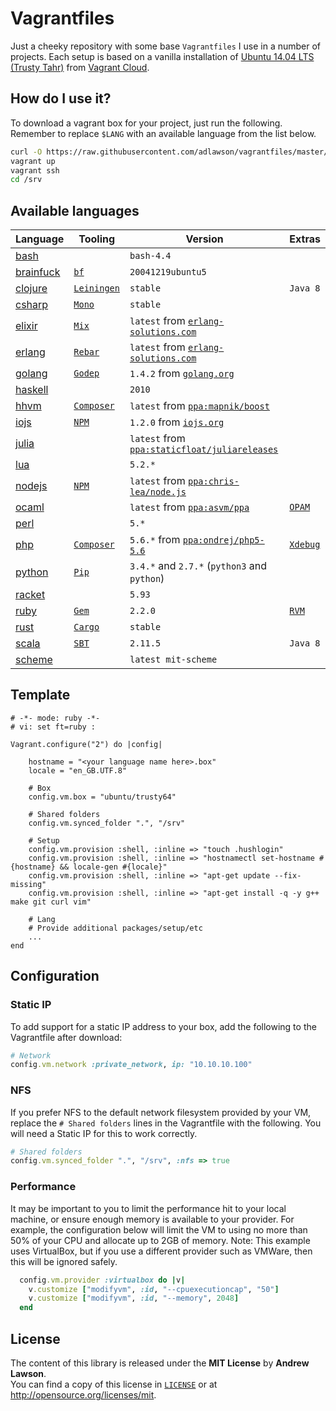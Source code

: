 # Vagrantfiles

Just a cheeky repository with some base `Vagrantfiles` I use in a number of
projects. Each setup is based on a vanilla installation of
[Ubuntu 14.04 LTS (Trusty Tahr)][ubuntu] from [Vagrant Cloud][boxes].

## How do I use it?
To download a vagrant box for your project, just run the following. Remember to
replace `$LANG` with an available language from the list below.
```bash
curl -O https://raw.githubusercontent.com/adlawson/vagrantfiles/master/$LANG/Vagrantfile
vagrant up
vagrant ssh
cd /srv
```

## Available languages
| Language                   | Tooling                  | Version                                                     | Extras             |
| -------------------------- | ------------------------ | ----------------------------------------------------------- | ------------------ |
| [bash][raw-bash]           |                          | `bash-4.4`                                                  |                    | 
| [brainfuck][raw-brainfuck] | [`bf`][bf]               | `20041219ubuntu5`                                           |                    |
| [clojure][raw-clojure]     | [`Leiningen`][leiningen] | `stable`                                                    | `Java 8`           |
| [csharp][raw-csharp]       | [`Mono`][mono]           | `stable`                                                    |                    |
| [elixir][raw-elixir]       | [`Mix`][mix]             | `latest` from [`erlang-solutions.com`][src-erlang]          |                    |
| [erlang][raw-erlang]       | [`Rebar`][rebar]         | `latest` from [`erlang-solutions.com`][src-erlang]          |                    |
| [golang][raw-golang]       | [`Godep`][godep]         | `1.4.2` from [`golang.org`][src-golang]                     |                    |
| [haskell][raw-haskell]     |                          | `2010`                                                      |                    |
| [hhvm][raw-hhvm]           | [`Composer`][composer]   | `latest` from [`ppa:mapnik/boost`][ppa-hhvm]                |                    |
| [iojs][raw-iojs]           | [`NPM`][npm]             | `1.2.0` from [`iojs.org`][src-iojs]                         |                    |
| [julia][raw-julia]         |                          | `latest` from [`ppa:staticfloat/juliareleases`][ppa-julia]  |                    |
| [lua][raw-lua]             |                          | `5.2.*`                                                     |                    |
| [nodejs][raw-nodejs]       | [`NPM`][npm]             | `latest` from [`ppa:chris-lea/node.js`][ppa-nodejs]         |                    |
| [ocaml][raw-ocaml]         |                          | `latest` from [`ppa:asvm/ppa`][ppa-ocaml]                   | [`OPAM`][opam]     |
| [perl][raw-perl]           |                          | `5.*`                                                       |                    |
| [php][raw-php]             | [`Composer`][composer]   | `5.6.*` from [`ppa:ondrej/php5-5.6`][ppa-php]               | [`Xdebug`][xdebug] |
| [python][raw-python]       | [`Pip`][pip]             | `3.4.*` and `2.7.*` (`python3` and `python`)                |                    |
| [racket][raw-racket]       |                          | `5.93`                                                      |                    |
| [ruby][raw-ruby]           | [`Gem`][gem]             | `2.2.0`                                                     | [`RVM`][rvm]       |
| [rust][raw-rust]           | [`Cargo`][cargo]         | `stable`                                                    |                    |
| [scala][raw-scala]         | [`SBT`][sbt]             | `2.11.5`                                                    | `Java 8`           |
| [scheme][raw-scheme]       |                          | `latest mit-scheme`                                         |                    |


## Template
```
# -*- mode: ruby -*-
# vi: set ft=ruby :

Vagrant.configure("2") do |config|

    hostname = "<your language name here>.box"
    locale = "en_GB.UTF.8"

    # Box
    config.vm.box = "ubuntu/trusty64"

    # Shared folders
    config.vm.synced_folder ".", "/srv"

    # Setup
    config.vm.provision :shell, :inline => "touch .hushlogin"
    config.vm.provision :shell, :inline => "hostnamectl set-hostname #{hostname} && locale-gen #{locale}"
    config.vm.provision :shell, :inline => "apt-get update --fix-missing"
    config.vm.provision :shell, :inline => "apt-get install -q -y g++ make git curl vim"

    # Lang
    # Provide additional packages/setup/etc
    ...
end
```

## Configuration

### Static IP
To add support for a static IP address to your box, add the following to the
Vagrantfile after download:
```ruby
# Network
config.vm.network :private_network, ip: "10.10.10.100"
```

### NFS
If you prefer NFS to the default network filesystem provided by your VM, replace
the `# Shared folders` lines in the Vagrantfile with the following. You will
need a Static IP for this to work correctly.
```ruby
# Shared folders
config.vm.synced_folder ".", "/srv", :nfs => true
```

### Performance
It may be important to you to limit the performance hit to your local machine,
or ensure enough memory is available to your provider. For example, the
configuration below will limit the VM to using no more than 50% of your CPU and
allocate up to 2GB of memory. Note: This example uses VirtualBox, but if you use
a different provider such as VMWare, then this will be ignored safely.
```ruby
  config.vm.provider :virtualbox do |v|
    v.customize ["modifyvm", :id, "--cpuexecutioncap", "50"]
    v.customize ["modifyvm", :id, "--memory", 2048]
  end
```

## License
The content of this library is released under the **MIT License** by
**Andrew Lawson**.<br/> You can find a copy of this license in
[`LICENSE`][license] or at http://opensource.org/licenses/mit.

[boxes]:       https://vagrantcloud.com
[license]:     LICENSE
[ubuntu]:      http://www.ubuntu.com/server
[vagrant]:     https://vagrantup.com

[ppa-hhvm]:    https://github.com/facebook/hhvm/wiki/Prebuilt-Packages-on-Ubuntu-12.04
[ppa-julia]:   https://launchpad.net/~staticfloat/+archive/juliareleases
[ppa-nodejs]:  https://launchpad.net/~chris-lea/+archive/node.js
[ppa-ocaml]:   https://launchpad.net/~avsm/+archive/ubuntu/ppa
[ppa-php]:     https://launchpad.net/~ondrej/+archive/php5-5.6
[src-erlang]:  https://www.erlang-solutions.com/downloads/download-erlang-otp
[src-golang]:  https://golang.org/dl/
[src-iojs]:    https://iojs.org/dist

[bf]:          http://pkqs.net/~sbeyer/#bf
[cargo]:       http://crates.io
[composer]:    https://getcomposer.org
[gem]:         https://rubygems.org
[godep]:       https://github.com/tools/godep
[leiningen]:   https://github.com/technomancy/leiningen
[mix]:         http://elixir-lang.org/getting_started/mix_otp/1.html
[mono]:        http://www.mono-project.com/
[npm]:         https://www.npmjs.org
[opam]:        https://opam.ocaml.org
[pip]:         http://pip.readthedocs.org/en/latest
[rebar]:       https://github.com/rebar/rebar
[rvm]:         https://rvm.io
[sbt]:         http://www.scala-sbt.org
[xdebug]:      http://xdebug.org/

[raw-bash]:      https://raw.githubusercontent.com/adlawson/vagrantfiles/master/bash/Vagrantfile
[raw-brainfuck]: https://raw.githubusercontent.com/adlawson/vagrantfiles/master/brainfuck/Vagrantfile
[raw-clojure]:   https://raw.githubusercontent.com/adlawson/vagrantfiles/master/clojure/Vagrantfile
[raw-csharp]:    https://raw.githubusercontent.com/adlawson/vagrantfiles/master/csharp/Vagrantfile
[raw-elixir]:    https://raw.githubusercontent.com/adlawson/vagrantfiles/master/elixir/Vagrantfile
[raw-erlang]:    https://raw.githubusercontent.com/adlawson/vagrantfiles/master/erlang/Vagrantfile
[raw-golang]:    https://raw.githubusercontent.com/adlawson/vagrantfiles/master/golang/Vagrantfile
[raw-haskell]:   https://raw.githubusercontent.com/adlawson/vagrantfiles/master/haskell/Vagrantfile
[raw-hhvm]:      https://raw.githubusercontent.com/adlawson/vagrantfiles/master/hhvm/Vagrantfile
[raw-iojs]:      https://raw.githubusercontent.com/adlawson/vagrantfiles/master/iojs/Vagrantfile
[raw-julia]:     https://raw.githubusercontent.com/adlawson/vagrantfiles/master/julia/Vagrantfile
[raw-lua]:       https://raw.githubusercontent.com/adlawson/vagrantfiles/master/lua/Vagrantfile
[raw-nodejs]:    https://raw.githubusercontent.com/adlawson/vagrantfiles/master/nodejs/Vagrantfile
[raw-ocaml]:     https://raw.githubusercontent.com/adlawson/vagrantfiles/master/ocaml/Vagrantfile
[raw-perl]:      https://raw.githubusercontent.com/adlawson/vagrantfiles/master/perl/Vagrantfile
[raw-php]:       https://raw.githubusercontent.com/adlawson/vagrantfiles/master/php/Vagrantfile
[raw-python]:    https://raw.githubusercontent.com/adlawson/vagrantfiles/master/python/Vagrantfile
[raw-racket]:    https://raw.githubusercontent.com/adlawson/vagrantfiles/master/racket/Vagrantfile
[raw-ruby]:      https://raw.githubusercontent.com/adlawson/vagrantfiles/master/ruby/Vagrantfile
[raw-rust]:      https://raw.githubusercontent.com/adlawson/vagrantfiles/master/rust/Vagrantfile
[raw-scala]:     https://raw.githubusercontent.com/adlawson/vagrantfiles/master/scala/Vagrantfile
[raw-scheme]:    https://raw.githubusercontent.com/adlawson/vagrantfiles/master/scheme/Vagrantfile
